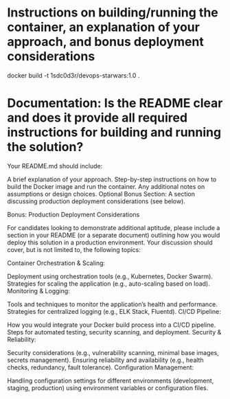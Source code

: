 # Instructions on building/running the container, an explanation of your approach, and bonus deployment considerations

docker build -t 1sdc0d3r/devops-starwars:1.0 .

# Documentation: Is the README clear and does it provide all required instructions for building and running the solution?


Your README.md should include:

A brief explanation of your approach.
Step-by-step instructions on how to build the Docker image and run the container.
Any additional notes on assumptions or design choices.
Optional Bonus Section:
A section discussing production deployment considerations (see below).


Bonus: Production Deployment Considerations

For candidates looking to demonstrate additional aptitude, please include a section in your README (or a separate document) outlining how you would deploy this solution in a production environment. Your discussion should cover, but is not limited to, the following topics:

Container Orchestration & Scaling:

Deployment using orchestration tools (e.g., Kubernetes, Docker Swarm).
Strategies for scaling the application (e.g., auto-scaling based on load).
Monitoring & Logging:

Tools and techniques to monitor the application’s health and performance.
Strategies for centralized logging (e.g., ELK Stack, Fluentd).
CI/CD Pipeline:

How you would integrate your Docker build process into a CI/CD pipeline.
Steps for automated testing, security scanning, and deployment.
Security & Reliability:

Security considerations (e.g., vulnerability scanning, minimal base images, secrets management).
Ensuring reliability and availability (e.g., health checks, redundancy, fault tolerance).
Configuration Management:

Handling configuration settings for different environments (development, staging, production) using environment variables or configuration files.
